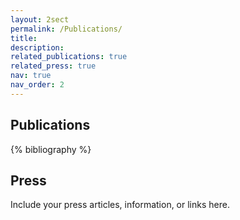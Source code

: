```yaml
---
layout: 2sect
permalink: /Publications/
title:
description:
related_publications: true
related_press: true
nav: true
nav_order: 2
---
```


<!-- _pages/publications.md -->
<div class="publications">
    <h2>Publications</h2>
{% bibliography %}
</div>


<div class="press">
    <h2>Press</h2>
  <!-- Add your press-related content here -->
  <p>Include your press articles, information, or links here.</p>
</div>
